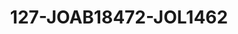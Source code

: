---
title: 127-JOAB18472-JOL1462
image: /v1543919832/viterbo/127-JOAB18472-JOL1462.jpg
brand: jolie
layout: vestito
---